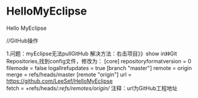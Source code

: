 # HelloMyEclipse
Hello MyEclipse

//GitHub操作

1.问题：myEclipse无法pullGitHub
  解决方法：右击项目》》show in》》Git Repositories,找到config文件，修改为：
  [core]
	repositoryformatversion = 0
	filemode = false
	logallrefupdates = true
	[branch "master"] 
        remote = origin 
        merge = refs/heads/master 
    [remote "origin"] 
        url = https://github.com/LeeSef/HelloMyEclipse   
        fetch = +refs/heads/*:refs/remotes/origin/*
  注释：url为GitHub工程地址
  
